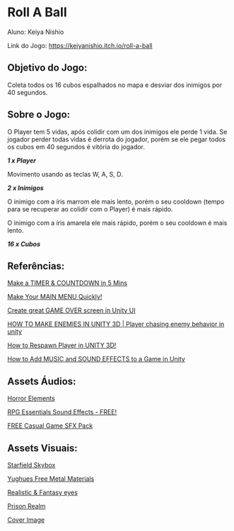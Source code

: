# Roll A Ball

Aluno: Keiya Nishio

Link do Jogo: https://keiyanishio.itch.io/roll-a-ball

## Objetivo do Jogo:

Coleta todos os 16 cubos espalhados no mapa e desviar dos inimigos por 40 segundos.

## Sobre o Jogo:

O Player tem 5 vidas, após colidir com um dos inimigos ele perde 1 vida. Se jogador perder todas vidas é derrota do jogador, porém se ele pegar todos os cubos em 40 segundos é vitória do jogador.

***1 x Player***

Movimento usando as teclas W, A, S, D.

***2 x Inimigos***

O inimigo com a íris marrom ele mais lento, porém o seu cooldown (tempo para se recuperar ao colidir com o Player) é mais rápido.

O inimigo com a íris amarela ele mais rápido, porém o seu cooldown é mais lento.

***16 x Cubos***

## Referências:

[Make a TIMER & COUNTDOWN in 5 Mins](https://youtu.be/POq1i8FyRyQ?si=9-22-QYwuFoYFrzX)

[Make Your MAIN MENU Quickly!](https://youtu.be/DX7HyN7oJjE?si=eIbilrpDEFk64fll)

[Create great GAME OVER screen in Unity UI](https://youtu.be/K4uOjb5p3Io?si=Xwe5SiYMDNFKHrRW)

[HOW TO MAKE ENEMIES IN UNITY 3D | Player chasing enemy behavior in unity](https://youtu.be/9ts9qXt8o2k?si=Dp7aSfyDD1MrK5-J)

[How to Respawn Player in UNITY 3D!](https://youtu.be/Mic9ERhr0HA?si=r10kX0Y941KZ0Box)

[How to Add MUSIC and SOUND EFFECTS to a Game in Unity](https://youtu.be/N8whM1GjH4w?si=3HM6DPaTC_w12JCI)

## Assets Áudios:

[Horror Elements](https://assetstore.unity.com/packages/audio/sound-fx/horror-elements-112021)

[RPG Essentials Sound Effects - FREE!](https://assetstore.unity.com/packages/audio/sound-fx/rpg-essentials-sound-effects-free-227708)

[FREE Casual Game SFX Pack](https://assetstore.unity.com/packages/audio/sound-fx/free-casual-game-sfx-pack-54116)

## Assets Visuais:

[Starfield Skybox](https://assetstore.unity.com/packages/2d/textures-materials/sky/starfield-skybox-92717)

[Yughues Free Metal Materials](https://assetstore.unity.com/packages/2d/textures-materials/metals/yughues-free-metal-materials-12949)

[Realistic & Fantasy eyes](https://assetstore.unity.com/packages/3d/characters/humanoids/humans/realistic-fantasy-eyes-67861)

[Prison Realm](https://br.pinterest.com/pin/prison-realm-art-in-2023--667658713531431470/)

[Cover Image](https://hi-raethia.tumblr.com/post/671863264942211072/myrklfr-my-take-on-the-prison-realm)
